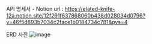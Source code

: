 API 명세서 - Notion
url : https://elated-knife-12a.notion.site/12f291f637868060b438d028034d0796?v=46f5d893b7034c2face1b0184734c781&pvs=4

ERD 사진
![image](https://github.com/user-attachments/assets/e9937cd2-b701-41b6-b9a2-374bcd657156)
